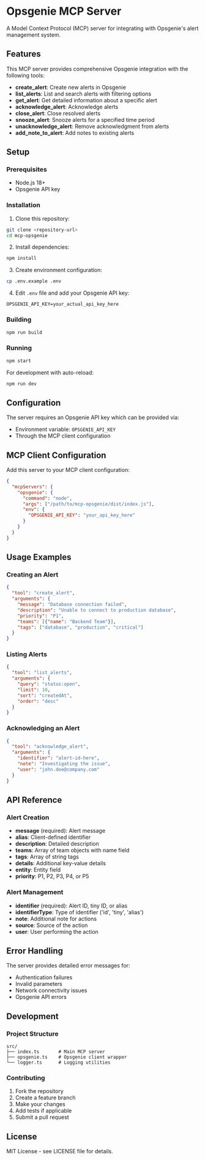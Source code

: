 # Opsgenie MCP Server

A Model Context Protocol (MCP) server for integrating with Opsgenie's alert management system.

## Features

This MCP server provides comprehensive Opsgenie integration with the following tools:

- **create_alert**: Create new alerts in Opsgenie
- **list_alerts**: List and search alerts with filtering options
- **get_alert**: Get detailed information about a specific alert
- **acknowledge_alert**: Acknowledge alerts
- **close_alert**: Close resolved alerts
- **snooze_alert**: Snooze alerts for a specified time period
- **unacknowledge_alert**: Remove acknowledgment from alerts
- **add_note_to_alert**: Add notes to existing alerts

## Setup

### Prerequisites

- Node.js 18+ 
- Opsgenie API key

### Installation

1. Clone this repository:
```bash
git clone <repository-url>
cd mcp-opsgenie
```

2. Install dependencies:
```bash
npm install
```

3. Create environment configuration:
```bash
cp .env.example .env
```

4. Edit `.env` file and add your Opsgenie API key:
```
OPSGENIE_API_KEY=your_actual_api_key_here
```

### Building

```bash
npm run build
```

### Running

```bash
npm start
```

For development with auto-reload:
```bash
npm run dev
```

## Configuration

The server requires an Opsgenie API key which can be provided via:
- Environment variable: `OPSGENIE_API_KEY`
- Through the MCP client configuration

## MCP Client Configuration

Add this server to your MCP client configuration:

```json
{
  "mcpServers": {
    "opsgenie": {
      "command": "node",
      "args": ["/path/to/mcp-opsgenie/dist/index.js"],
      "env": {
        "OPSGENIE_API_KEY": "your_api_key_here"
      }
    }
  }
}
```

## Usage Examples

### Creating an Alert
```json
{
  "tool": "create_alert",
  "arguments": {
    "message": "Database connection failed",
    "description": "Unable to connect to production database",
    "priority": "P1",
    "teams": [{"name": "Backend Team"}],
    "tags": ["database", "production", "critical"]
  }
}
```

### Listing Alerts
```json
{
  "tool": "list_alerts",
  "arguments": {
    "query": "status:open",
    "limit": 10,
    "sort": "createdAt",
    "order": "desc"
  }
}
```

### Acknowledging an Alert
```json
{
  "tool": "acknowledge_alert",
  "arguments": {
    "identifier": "alert-id-here",
    "note": "Investigating the issue",
    "user": "john.doe@company.com"
  }
}
```

## API Reference

### Alert Creation
- **message** (required): Alert message
- **alias**: Client-defined identifier
- **description**: Detailed description
- **teams**: Array of team objects with name field
- **tags**: Array of string tags
- **details**: Additional key-value details
- **entity**: Entity field
- **priority**: P1, P2, P3, P4, or P5

### Alert Management
- **identifier** (required): Alert ID, tiny ID, or alias
- **identifierType**: Type of identifier ('id', 'tiny', 'alias')
- **note**: Additional note for actions
- **source**: Source of the action
- **user**: User performing the action

## Error Handling

The server provides detailed error messages for:
- Authentication failures
- Invalid parameters
- Network connectivity issues
- Opsgenie API errors

## Development

### Project Structure
```
src/
├── index.ts       # Main MCP server
├── opsgenie.ts    # Opsgenie client wrapper
└── logger.ts      # Logging utilities
```

### Contributing

1. Fork the repository
2. Create a feature branch
3. Make your changes
4. Add tests if applicable
5. Submit a pull request

## License

MIT License - see LICENSE file for details.